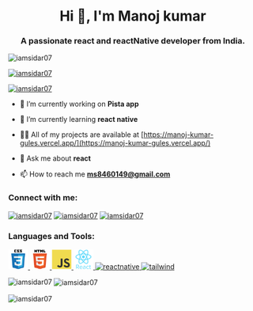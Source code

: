 <h1 align="center">Hi 👋, I'm Manoj kumar</h1>
<h3 align="center">A passionate react and reactNative developer from India.</h3>

<p align="left"> <img src="https://komarev.com/ghpvc/?username=iamsidar07&label=Profile%20views&color=0e75b6&style=flat" alt="iamsidar07" /> </p>

<p align="left"> <a href="https://github.com/ryo-ma/github-profile-trophy"><img src="https://github-profile-trophy.vercel.app/?username=iamsidar07" alt="iamsidar07" /></a> </p>

<p align="left"> <a href="https://twitter.com/iamsidar07" target="blank"><img src="https://img.shields.io/twitter/follow/iamsidar07?logo=twitter&style=for-the-badge" alt="iamsidar07" /></a> </p>

- 🔭 I’m currently working on **Pista app**

- 🌱 I’m currently learning **react native**

- 👨‍💻 All of my projects are available at [https://manoj-kumar-gules.vercel.app/](https://manoj-kumar-gules.vercel.app/)

- 💬 Ask me about **react**

- 📫 How to reach me **ms8460149@gmail.com**

<h3 align="left">Connect with me:</h3>
<p align="left">
<a href="https://twitter.com/iamsidar07" target="blank"><img align="center" src="https://raw.githubusercontent.com/rahuldkjain/github-profile-readme-generator/master/src/images/icons/Social/twitter.svg" alt="iamsidar07" height="30" width="40" /></a>
<a href="https://linkedin.com/iamsidar07" target="blank"><img align="center" src="https://raw.githubusercontent.com/rahuldkjain/github-profile-readme-generator/master/src/images/icons/Social/linked-in-alt.svg" alt="iamsidar07" height="30" width="40" /></a>
<a href="https://instagram.com/iamsidar07" target="blank"><img align="center" src="https://raw.githubusercontent.com/rahuldkjain/github-profile-readme-generator/master/src/images/icons/Social/instagram.svg" alt="iamsidar07" height="30" width="40" /></a>
</p>

<h3 align="left">Languages and Tools:</h3>
<p align="left"> <a href="https://www.w3schools.com/css/" target="_blank" rel="noreferrer"> <img src="https://raw.githubusercontent.com/devicons/devicon/master/icons/css3/css3-original-wordmark.svg" alt="css3" width="40" height="40"/> </a> <a href="https://www.w3.org/html/" target="_blank" rel="noreferrer"> <img src="https://raw.githubusercontent.com/devicons/devicon/master/icons/html5/html5-original-wordmark.svg" alt="html5" width="40" height="40"/> </a> <a href="https://developer.mozilla.org/en-US/docs/Web/JavaScript" target="_blank" rel="noreferrer"> <img src="https://raw.githubusercontent.com/devicons/devicon/master/icons/javascript/javascript-original.svg" alt="javascript" width="40" height="40"/> </a> <a href="https://reactjs.org/" target="_blank" rel="noreferrer"> <img src="https://raw.githubusercontent.com/devicons/devicon/master/icons/react/react-original-wordmark.svg" alt="react" width="40" height="40"/> </a> <a href="https://reactnative.dev/" target="_blank" rel="noreferrer"> <img src="https://reactnative.dev/img/header_logo.svg" alt="reactnative" width="40" height="40"/> </a> <a href="https://tailwindcss.com/" target="_blank" rel="noreferrer"> <img src="https://www.vectorlogo.zone/logos/tailwindcss/tailwindcss-icon.svg" alt="tailwind" width="40" height="40"/> </a> </p>

<p><img align="left" src="https://github-readme-stats.vercel.app/api/top-langs?username=iamsidar07&show_icons=true&locale=en&layout=compact" alt="iamsidar07" /></p>

<p>&nbsp;<img align="center" src="https://github-readme-stats.vercel.app/api?username=iamsidar07&show_icons=true&locale=en" alt="iamsidar07" /></p>

<p><img align="center" src="https://github-readme-streak-stats.herokuapp.com/?user=iamsidar07&" alt="iamsidar07" /></p>
